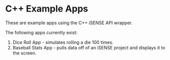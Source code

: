 C++ Example Apps
================

These are example apps using the C++ iSENSE API wrapper.

The following apps currently exist:

1. Dice Roll App - simulates rolling a die 100 times.
2. Baseball Stats App - pulls data off of an iSENSE project and displays it to the screen.
